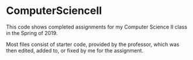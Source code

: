 # ComputerScienceII

This code shows completed assignments for my Computer Science II class in the Spring of 2019.

Most files consist of starter code, provided by the professor, which was then edited, added to, or fixed by me for the assignment. 